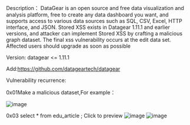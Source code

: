 Description： DataGear is an open source and free data visualization and analysis platform, free to create any data dashboard you want, and supports access to various data sources such as SQL, CSV, Excel, HTTP interface, and JSON. Stored XSS exists in Datagear 1.11.1 and earlier versions, and attacker can implement Stored XSS by crafting a malicious graph dataset. The final xss vulnerability occurs at the edit data set. Affected users should upgrade as soon as possible

Version: datagear <= 1.11.1

Add:https://github.com/datageartech/datagear

Vulnerability recurrence:

0x01Make a malicious dataset,For example：

![image](https://user-images.githubusercontent.com/65865031/226805374-0e2fd7a5-329a-4d06-8678-2aee105f279c.png)

0x03 select * from edu_article ; Click to preview
![image](https://user-images.githubusercontent.com/65865031/226805492-8cdb36e5-8971-48aa-bb66-4f60bf38f583.png)
![image](https://user-images.githubusercontent.com/65865031/226805510-e41290de-d5d6-43f9-87ad-7aaa2b56d631.png)
